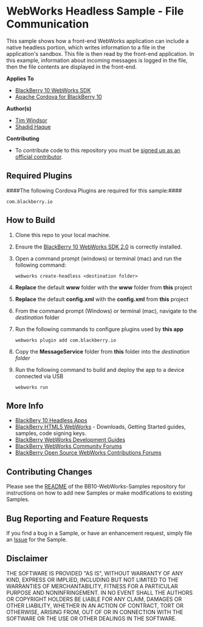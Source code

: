 # WebWorks Headless Sample - File Communication

This sample shows how a front-end WebWorks application can include a native headless portion, which writes information to a file in the application's sandbox. This file is then read by the front-end application. In this example, information about incoming messages is logged in the file, then the file contents are displayed in the front-end.

**Applies To**

* [BlackBerry 10 WebWorks SDK](https://developer.blackberry.com/html5/download/sdk) 
* [Apache Cordova for BlackBerry 10](https://github.com/blackberry/cordova-blackberry/tree/master/blackberry10) 

**Author(s)** 

* [Tim Windsor](https://www.github.com/timwindsor)
* [Shadid Haque](https://github.com/shaque)

**Contributing**

* To contribute code to this repository you must be [signed up as an official contributor](http://blackberry.github.com/howToContribute.html).


## Required Plugins ##

####The following Cordova Plugins are required for this sample:####

	com.blackberry.io

## How to Build

1. Clone this repo to your local machine.

2. Ensure the [BlackBerry 10 WebWorks SDK 2.0](https://developer.blackberry.com/html5/download/sdk) is correctly installed.
3. Open a command prompt (windows) or terminal (mac) and run the following command:

	```
	webworks create-headless <destination folder>
	```

4. **Replace** the default __www__ folder with the __www__ folder from **this** project

5. **Replace** the default __config.xml__ with the __config.xml__ from **this** project

6. From the command prompt (Windows) or terminal (mac), navigate to the _destination_ folder

7. Run the following commands to configure plugins used by **this app**

	```
	webworks plugin add com.blackberry.io
	```

8. Copy the __MessageService__ folder from **this** folder into the _destination folder_

9. Run the following command to build and deploy the app to a device connected via USB

	```
	webworks run
	```

## More Info

* [BlackBery 10 Headless Apps](https://developer.blackberry.com/native/documentation/cascades/device_platform/headless_apps/create_headless_app.html)
* [BlackBerry HTML5 WebWorks](https://bdsc.webapps.blackberry.com/html5/) - Downloads, Getting Started guides, samples, code signing keys.
* [BlackBerry WebWorks Development Guides](https://bdsc.webapps.blackberry.com/html5/documentation)
* [BlackBerry WebWorks Community Forums](http://supportforums.blackberry.com/t5/Web-and-WebWorks-Development/bd-p/browser_dev)
* [BlackBerry Open Source WebWorks Contributions Forums](http://supportforums.blackberry.com/t5/BlackBerry-WebWorks/bd-p/ww_con)

## Contributing Changes

Please see the [README](https://github.com/blackberry/BB10-WebWorks-Samples) of the BB10-WebWorks-Samples repository for instructions on how to add new Samples or make modifications to existing Samples.

## Bug Reporting and Feature Requests

If you find a bug in a Sample, or have an enhancement request, simply file an [Issue](https://github.com/blackberry/BB10-WebWorks-Samples/issues) for the Sample.

## Disclaimer

THE SOFTWARE IS PROVIDED "AS IS", WITHOUT WARRANTY OF ANY KIND, EXPRESS OR IMPLIED, INCLUDING BUT NOT LIMITED TO THE WARRANTIES OF MERCHANTABILITY, FITNESS FOR A PARTICULAR PURPOSE AND NONINFRINGEMENT. IN NO EVENT SHALL THE AUTHORS OR COPYRIGHT HOLDERS BE LIABLE FOR ANY CLAIM, DAMAGES OR OTHER LIABILITY, WHETHER IN AN ACTION OF CONTRACT, TORT OR OTHERWISE, ARISING FROM, OUT OF OR IN CONNECTION WITH THE SOFTWARE OR THE USE OR OTHER DEALINGS IN THE SOFTWARE.
